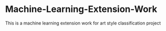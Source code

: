 # Machine-Learning-Extension-Work
This is a machine learning extension work for art style classification project
